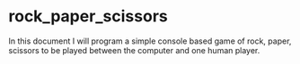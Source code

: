 # rock_paper_scissors

In this document I will program a simple console based game of rock, paper, scissors to be played between the computer and one human player. 